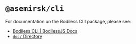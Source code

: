 # `@asemirsk/cli`

For documentation on the Bodiless CLI package, please see:

- [Bodiless CLI | BodilessJS Docs](https://johnsonandjohnson.github.io/Bodiless-JS/#/Tools/CLI/BodilessCLI)
- [`doc/` Directory](./doc)
